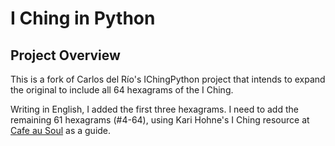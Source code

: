 # I Ching in Python

## Project Overview

This is a fork of Carlos del Río's IChingPython project that intends to expand the original  to include all 64 hexagrams of the I Ching.

Writing in English, I added the first three hexagrams. I need to add the remaining 61 hexagrams (#4-64), using Kari Hohne's I Ching resource at [Cafe au Soul](https://www.cafeausoul.com/iching/hexagrams/) as a guide.
